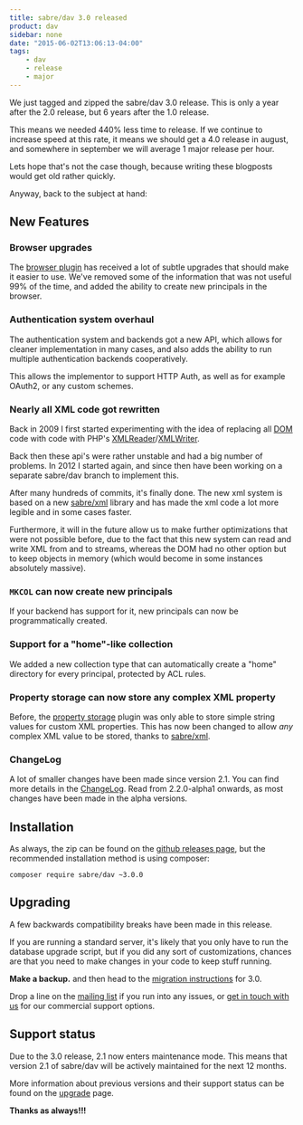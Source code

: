 ```yaml
---
title: sabre/dav 3.0 released
product: dav 
sidebar: none
date: "2015-06-02T13:06:13-04:00"
tags:
    - dav
    - release
    - major
---
```


We just tagged and zipped the sabre/dav 3.0 release. This is only a year after
the 2.0 release, but 6 years after the 1.0 release.

This means we needed 440% less time to release. If we continue to increase
speed at this rate, it means we should get a 4.0 release in august, and
somewhere in september we will average 1 major release per hour.

Lets hope that's not the case though, because writing these blogposts would get
old rather quickly.

Anyway, back to the subject at hand:

New Features
------------

### Browser upgrades

The [browser plugin][6] has received a lot of subtle upgrades that should make
it easier to use. We've removed some of the information that was not useful 99%
of the time, and added the ability to create new principals in the browser.


### Authentication system overhaul

The authentication system and backends got a new API, which allows for cleaner
implementation in many cases, and also adds the ability to run multiple
authentication backends cooperatively.

This allows the implementor to support HTTP Auth, as well as for example
OAuth2, or any custom schemes.


### Nearly all XML code got rewritten

Back in 2009 I first started experimenting with the idea of replacing all
[DOM][7] code with code with PHP's [XMLReader][8]/[XMLWriter][9]. 

Back then these api's were rather unstable and had a big number of problems.
In 2012 I started again, and since then have been working on a separate
sabre/dav branch to implement this.

After many hundreds of commits, it's finally done. The new xml system is based
on a new [sabre/xml][10] library and has made the xml code a lot more legible
and in some cases faster.

Furthermore, it will in the future allow us to make further optimizations that
were not possible before, due to the fact that this new system can read and
write XML from and to streams, whereas the DOM had no other option but to keep
objects in memory (which would become in some instances absolutely massive).


### `MKCOL` can now create new principals

If your backend has support for it, new principals can now be programmatically
created.


### Support for a "home"-like collection

We added a new collection type that can automatically create a "home"
directory for every principal, protected by ACL rules.


### Property storage can now store any complex XML property

Before, the [property storage][11] plugin was only able to store simple string
values for custom XML properties. This has now been changed to allow *any*
complex XML value to be stored, thanks to [sabre/xml][10].

### ChangeLog

A lot of smaller changes have been made since version 2.1. You can find more
details in the [ChangeLog][1]. Read from 2.2.0-alpha1 onwards, as most changes
have been made in the alpha versions.

Installation
------------

As always, the zip can be found on the [github releases page][2], but the
recommended installation method is using composer:

    composer require sabre/dav ~3.0.0

Upgrading
---------

A few backwards compatibility breaks have been made in this release.

If you are running a standard server, it's likely that you only have to run
the database upgrade script, but if you did any sort of customizations,
chances are that you need to make changes in your code to keep stuff running.

**Make a backup.** and then head to the [migration instructions][3] for 3.0.

Drop a line on the [mailing list][4] if you run into any issues, or
[get in touch with us][5] for our commercial support options.


Support status
--------------

Due to the 3.0 release, 2.1 now enters maintenance mode. This means that
version 2.1 of sabre/dav will be actively maintained for the next 12 months.

More information about previous versions and their support status can be found
on the [upgrade][12] page.

**Thanks as always!!!**

[1]: https://github.com/sabre-io/dav/blob/3.0.0/CHANGELOG.md
[2]: https://github.com/sabre-io/dav/releases
[3]: https://sabre.io/dav/upgrade/2.1-to-3.0/
[4]: https://groups.google.com/group/sabredav-discuss
[5]: /support/
[6]: /dav/browser-plugin/
[7]: https://php.net/manual/en/book.dom.php
[8]: https://php.net/manual/en/book.xmlreader.php
[9]: https://php.net/manual/en/book.xmlreader.php
[10]: /xml/
[11]: /dav/property-storage/
[12]: /dav/upgrading/
